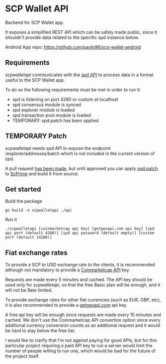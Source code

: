 # SCP Wallet API
Backend for SCP Wallet app.

It exposes a simplified REST API which can be safely made public, since it shouldn't provide data related to the specific spd instance below.

Android App repo: https://github.com/paolo96/scp-wallet-android

## Requirements
*scpwalletapi* communicates with the [spd API](https://gitlab.com/scpcorp/ScPrime/-/blob/master/doc/API.md) to process data in a format useful to the SCP Wallet app.

To do so the following requirements must be met in order to run it:
* spd is listening on port 4280 or custom at localhost
* spd consensus module is synced
* spd explorer module is loaded
* spd transaction pool module is loaded
* TEMPORARY: spd.patch has been applied

## TEMPORARY Patch
*scpwalletapi* needs spd API to expose the endpoint /explorer/addresses/batch which is not included in the current version of spd.

A pull request [has been made](https://gitlab.com/scpcorp/ScPrime/-/merge_requests/59), but until approved you can apply [spd.patch](spd.patch) to [ScPrime](https://gitlab.com/scpcorp/ScPrime) and build it from source.

## Get started
Build the package
```
go build -o scpwalletapi ./api
```

Run it
```
./scpwalletapi [coinmarketcap api key] [getgeoapi.com api key] [spd api port (default 4280)] [spd api password (default empty)] [custom port (default 14280)]
```

## Fiat exchange rates
To provide a SCP to USD exchange rate to the clients, it is recommended although not mandatory to provide a [Coinmarketcap API](https://coinmarketcap.com/api/documentation/v1/) key.

Requests are made every 5 minutes and cached. The API key should be used only for *scpwalletapi*, so that the free Basic plan will be enough, and it will not be Rate limited.

To provide exchange rates for other fiat currencies (such as EUR, GBP, etc), it is also recommended to provide a [getgeoapi.com](https://currency.getgeoapi.com/documentation/) api key.

A free api key will be enough since requests are made every 15 minutes and cached. We don't use the Coinmarketcap API convertion option since every additional currency conversion counts as an additional request and it would be hard to stay below the free tier.

I would like to clarify that I'm not against paying for good APIs, but for this particular project requiring a paid API key to run a server would limit the number of people willing to run one, which would be bad for the future of the project itself.


